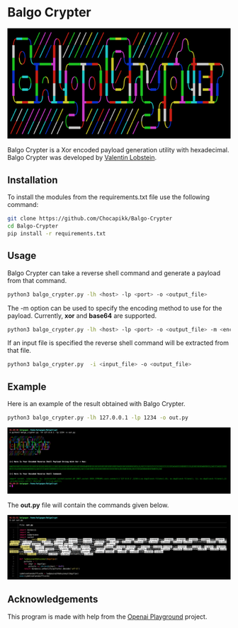 # Balgo Crypter

![](images/banner.png)

Balgo Crypter is a Xor encoded payload generation utility with hexadecimal. Balgo Crypter was developed by [Valentin Lobstein](https://github.com/Chocapikk).

## Installation

To install the modules from the requirements.txt file use the following command: 

```sh
git clone https://github.com/Chocapikk/Balgo-Crypter
cd Balgo-Crypter
pip install -r requirements.txt 
```

## Usage

Balgo Crypter can take a reverse shell command and generate a payload from that command.

```sh
python3 balgo_crypter.py -lh <host> -lp <port> -o <output_file>
```
The -m option can be used to specify the encoding method to use for the payload. Currently, **xor** and **base64** are supported.

```sh
python3 balgo_crypter.py -lh <host> -lp <port> -o <output_file> -m <encoding_method>
```

If an input file is specified the reverse shell command will be extracted from that file.

```sh
python3 balgo_crypter.py  -i <input_file> -o <output_file>
```

## Example

Here is an example of the result obtained with Balgo Crypter.

```sh
python3 balgo_crypter.py -lh 127.0.0.1 -lp 1234 -o out.py
```

![](images/example1.png)

The **out.py** file will contain the commands given below.

![](images/example2.png)

## Acknowledgements

This program is made with help from the [Openai Playground](https://beta.openai.com/playground) project.


